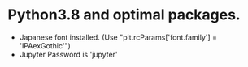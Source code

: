 Python3.8 and optimal packages.
======

- Japanese font installed. (Use "plt.rcParams['font.family'] = 'IPAexGothic'")
- Jupyter Password is 'jupyter'
